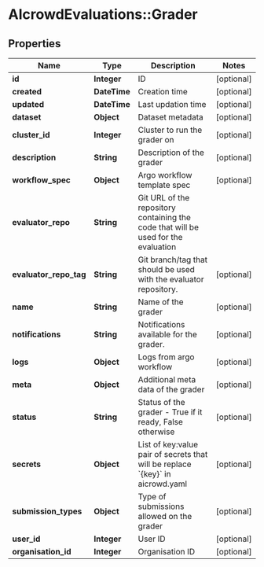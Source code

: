 # AIcrowdEvaluations::Grader

## Properties
Name | Type | Description | Notes
------------ | ------------- | ------------- | -------------
**id** | **Integer** | ID | [optional] 
**created** | **DateTime** | Creation time | [optional] 
**updated** | **DateTime** | Last updation time | [optional] 
**dataset** | **Object** | Dataset metadata | [optional] 
**cluster_id** | **Integer** | Cluster to run the grader on | [optional] 
**description** | **String** | Description of the grader | [optional] 
**workflow_spec** | **Object** | Argo workflow template spec | [optional] 
**evaluator_repo** | **String** | Git URL of the repository containing the code that will be used for the evaluation | 
**evaluator_repo_tag** | **String** | Git branch/tag that should be used with the evaluator repository. | [optional] 
**name** | **String** | Name of the grader | [optional] 
**notifications** | **String** | Notifications available for the grader. | [optional] 
**logs** | **Object** | Logs from argo workflow | [optional] 
**meta** | **Object** | Additional meta data of the grader | [optional] 
**status** | **String** | Status of the grader - True if it ready, False otherwise | [optional] 
**secrets** | **Object** | List of key:value pair of secrets that will be replace &#x60;{key}&#x60; in aicrowd.yaml | [optional] 
**submission_types** | **Object** | Type of submissions allowed on the grader | [optional] 
**user_id** | **Integer** | User ID | [optional] 
**organisation_id** | **Integer** | Organisation ID | [optional] 


